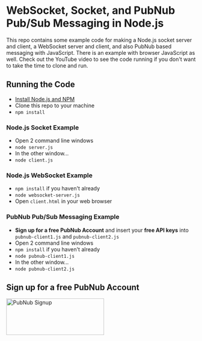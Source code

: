 # WebSocket, Socket, and PubNub Pub/Sub Messaging in Node.js

This repo contains some example code for making a Node.js socket server and client, a WebSocket server and client, and also PubNub based messaging with JavaScript. There is an example with browser JavaScript as well. Check out the YouTube video to see the code running if you don't want to take the time to clone and run.

## Running the Code
 - [Install Node.js and NPM](https://nodejs.org/en/download/)
 - Clone this repo to your machine
 - `npm install`

### Node.js Socket Example
 - Open 2 command line windows
 - `node server.js`
 - In the other window...
 - `node client.js`

### Node.js WebSocket Example
 - `npm install` if you haven't already
 - `node websocket-server.js`
 - Open `client.html` in your web browser

### PubNub Pub/Sub Messaging Example
 - **Sign up for a free PubNub Account** and insert your **free API keys** into `pubnub-client1.js` and `pubnub-client2.js`
 - Open 2 command line windows
 - `npm install` if you haven't already
 - `node pubnub-client1.js`
 - In the other window...
 - `node pubnub-client2.js`

## Sign up for a free PubNub Account
<a href="https://dashboard.pubnub.com/signup?devrel_gh=websocket-nodejs-demo">
    <img alt="PubNub Signup" src="https://i.imgur.com/og5DDjf.png" width=260 height=97/>
</a>
